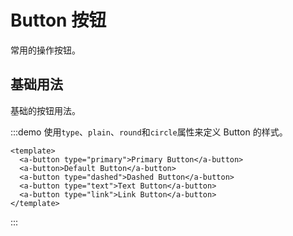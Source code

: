 # Button 按钮

常用的操作按钮。

## 基础用法

基础的按钮用法。

:::demo 使用`type`、`plain`、`round`和`circle`属性来定义 Button 的样式。

```vue
<template>
  <a-button type="primary">Primary Button</a-button>
  <a-button>Default Button</a-button>
  <a-button type="dashed">Dashed Button</a-button>
  <a-button type="text">Text Button</a-button>
  <a-button type="link">Link Button</a-button>
</template>
```

:::

